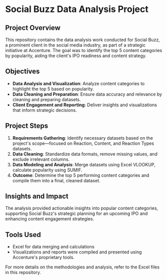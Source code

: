 # Social Buzz Data Analysis Project

## Project Overview
This repository contains the data analysis work conducted for Social Buzz, a prominent client in the social media industry, as part of a strategic initiative at Accenture. The goal was to identify the top 5 content categories by popularity, aiding the client's IPO readiness and content strategy.

## Objectives
- **Data Analysis and Visualization**: Analyze content categories to highlight the top 5 based on popularity.
- **Data Cleaning and Preparation**: Ensure data accuracy and relevance by cleaning and preparing datasets.
- **Client Engagement and Reporting**: Deliver insights and visualizations that inform strategic decisions.

## Project Steps
1. **Requirements Gathering**: Identify necessary datasets based on the project's scope—focused on Reaction, Content, and Reaction Types datasets.
2. **Data Cleaning**: Standardize data formats, remove missing values, and exclude irrelevant columns.
3. **Data Modeling and Analysis**: Merge datasets using Excel VLOOKUP, calculate popularity using SUMIF.
4. **Outcome**: Determine the top 5 performing content categories and compile them into a final, cleaned dataset.

## Insights and Impact
The analysis provided actionable insights into popular content categories, supporting Social Buzz's strategic planning for an upcoming IPO and enhancing content engagement strategies.

## Tools Used
- Excel for data merging and calculations
- Visualizations and reports were compiled and presented using Accenture's proprietary tools.

For more details on the methodologies and analysis, refer to the Excel files in this repository.
